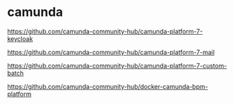 # camunda

https://github.com/camunda-community-hub/camunda-platform-7-keycloak

https://github.com/camunda-community-hub/camunda-platform-7-mail

https://github.com/camunda-community-hub/camunda-platform-7-custom-batch

https://github.com/camunda-community-hub/docker-camunda-bpm-platform
